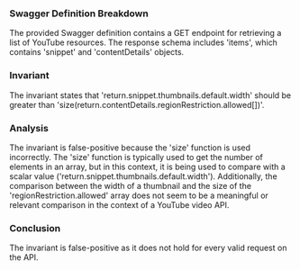 ### Swagger Definition Breakdown

The provided Swagger definition contains a GET endpoint for retrieving a list of YouTube resources. The response schema includes 'items', which contains 'snippet' and 'contentDetails' objects.

### Invariant

The invariant states that 'return.snippet.thumbnails.default.width' should be greater than 'size(return.contentDetails.regionRestriction.allowed[])'.

### Analysis

The invariant is false-positive because the 'size' function is used incorrectly. The 'size' function is typically used to get the number of elements in an array, but in this context, it is being used to compare with a scalar value ('return.snippet.thumbnails.default.width'). Additionally, the comparison between the width of a thumbnail and the size of the 'regionRestriction.allowed' array does not seem to be a meaningful or relevant comparison in the context of a YouTube video API.

### Conclusion

The invariant is false-positive as it does not hold for every valid request on the API.

